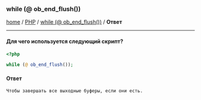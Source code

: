 ### while (@ ob_end_flush())

[home][go-home] / [PHP][go-php] / [while (@ ob_end_flush())][go-back] / **Ответ**

---

#### Для чего используется следующий скрипт?

```php
<?php

while (@ ob_end_flush());
```

#### Ответ

```
Чтобы завершать все выходные буферы, если они есть.
```
[go-back]: ./index.md
[go-home]: ../../index.md
[go-php]: ../index.md
